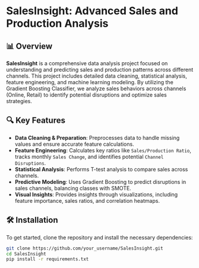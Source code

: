 # SalesInsight: Advanced Sales and Production Analysis

## 📊 Overview
**SalesInsight** is a comprehensive data analysis project focused on understanding and predicting sales and production patterns across different channels. This project includes detailed data cleaning, statistical analysis, feature engineering, and machine learning modeling. By utilizing the Gradient Boosting Classifier, we analyze sales behaviors across channels (Online, Retail) to identify potential disruptions and optimize sales strategies.

## 🔍 Key Features
- **Data Cleaning & Preparation**: Preprocesses data to handle missing values and ensure accurate feature calculations.
- **Feature Engineering**: Calculates key ratios like `Sales/Production Ratio`, tracks monthly `Sales Change`, and identifies potential `Channel Disruptions`.
- **Statistical Analysis**: Performs T-test analysis to compare sales across channels.
- **Predictive Modeling**: Uses Gradient Boosting to predict disruptions in sales channels, balancing classes with SMOTE.
- **Visual Insights**: Provides insights through visualizations, including feature importance, sales ratios, and correlation heatmaps.

## 🛠️ Installation
To get started, clone the repository and install the necessary dependencies:

```bash
git clone https://github.com/your_username/SalesInsight.git
cd SalesInsight
pip install -r requirements.txt
